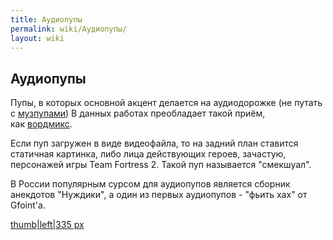 ```yaml
---
title: Аудиопупы
permalink: wiki/Аудиопупы/
layout: wiki
---
```


## Аудиопупы

Пупы, в которых основной акцент делается на аудиодорожке (не путать с
[музпупами](/wiki/RYTPMV "wikilink")) В данных работах преобладает такой
приём, как [вордмикс](Термины#.D0.92 "wikilink").

Если пуп загружен в виде видеофайла, то на задний план ставится
статичная картинка, либо лица действующих героев, зачастую, персонажей
игры Team Fortress 2. Такой пуп называется "смекшуал".

В России популярным сурсом для аудиопупов является сборник анекдотов
"Нуждики", а один из первых аудиопупов - "фьить хах" от Gfoint'a.

[thumb\|left\|335 px](Файл:Фьить_хах-1 "wikilink") 
